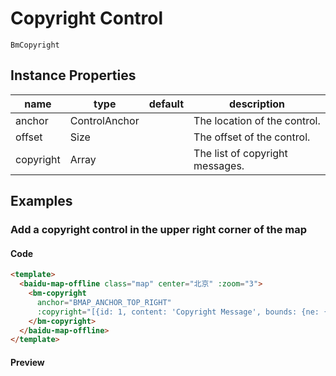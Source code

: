 # Copyright Control

`BmCopyright`

## Instance Properties

|name|type|default|description|
|------|-----|-----|----|
|anchor|ControlAnchor||The location of the control.|
|offset|Size||The offset of the control.|
|copyright|Array||The list of copyright messages.|

## Examples

### Add a copyright control in the upper right corner of the map

#### Code

```html
<template>
  <baidu-map-offline class="map" center="北京" :zoom="3">
    <bm-copyright
      anchor="BMAP_ANCHOR_TOP_RIGHT"
      :copyright="[{id: 1, content: 'Copyright Message', bounds: {ne: {lng: 110, lat: 40}, sw:{lng: 0, lat: 0}}}, {id: 2, content: '<a>Copyright message.</a>'}]">
    </bm-copyright>
  </baidu-map-offline>
</template>
```

#### Preview

<doc-preview>
  <baidu-map-offline class="map" center="北京" :zoom="3">
    <bm-copyright
      anchor="BMAP_ANCHOR_TOP_RIGHT"
      :copyright="[{id: 1, content: 'Copyright Message', bounds: {ne: {lng: 110, lat: 40}, sw:{lng: 0, lat: 0}}}, {id: 2, content: '<a>Copyright meessage</a>'}]">
    </bm-copyright>
  </baidu-map-offline>
</doc-preview>